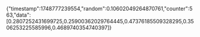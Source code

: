 {"timestamp":1748777239554,"random":0.10602049264870761,"counter":563,"data":[0.2807252431699725,0.25900362029764445,0.47376185509328295,0.3506253225585996,0.4689740354740397]}
